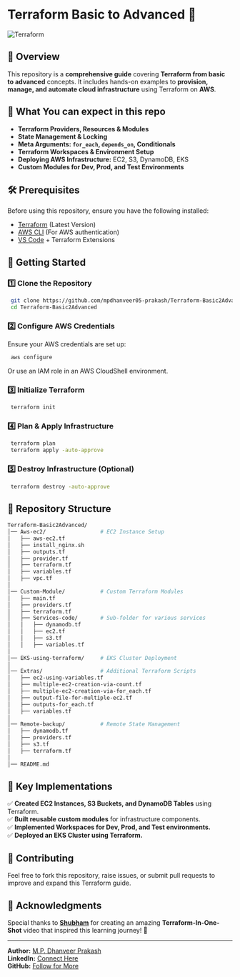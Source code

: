 # Terraform Basic to Advanced 🚀

![Terraform](https://img.shields.io/badge/Terraform-IaC-blueviolet?style=for-the-badge&logo=terraform)  

## 📌 Overview
This repository is a **comprehensive guide** covering **Terraform from basic to advanced** concepts. It includes hands-on examples to **provision, manage, and automate cloud infrastructure** using Terraform on **AWS**.

## 📖 What You can expect in this repo
- **Terraform Providers, Resources & Modules**
- **State Management & Locking**
- **Meta Arguments: `for_each`, `depends_on`, Conditionals**
- **Terraform Workspaces & Environment Setup**
- **Deploying AWS Infrastructure:** EC2, S3, DynamoDB, EKS
- **Custom Modules for Dev, Prod, and Test Environments**

## 🛠️ Prerequisites
Before using this repository, ensure you have the following installed:
- [Terraform](https://developer.hashicorp.com/terraform/downloads) (Latest Version)
- [AWS CLI](https://aws.amazon.com/cli/) (For AWS authentication)
- [VS Code](https://code.visualstudio.com/) + Terraform Extensions

## 🚀 Getting Started
### 1️⃣ Clone the Repository
```bash
 git clone https://github.com/mpdhanveer05-prakash/Terraform-Basic2Advanced.git
 cd Terraform-Basic2Advanced
```

### 2️⃣ Configure AWS Credentials
Ensure your AWS credentials are set up:
```bash
 aws configure
```
Or use an IAM role in an AWS CloudShell environment.

### 3️⃣ Initialize Terraform
```bash
 terraform init
```

### 4️⃣ Plan & Apply Infrastructure
```bash
 terraform plan
 terraform apply -auto-approve
```

### 5️⃣ Destroy Infrastructure (Optional)
```bash
 terraform destroy -auto-approve
```

## 📂 Repository Structure
```bash
Terraform-Basic2Advanced/
│── Aws-ec2/                 # EC2 Instance Setup
│   ├── aws-ec2.tf
│   ├── install_nginx.sh
│   ├── outputs.tf
│   ├── provider.tf
│   ├── terraform.tf
│   ├── variables.tf
│   ├── vpc.tf
│
│── Custom-Module/           # Custom Terraform Modules
│   ├── main.tf
│   ├── providers.tf
│   ├── terraform.tf
│   ├── Services-code/       # Sub-folder for various services
│   │   ├── dynamodb.tf
│   │   ├── ec2.tf
│   │   ├── s3.tf
│   │   ├── variables.tf
│
│── EKS-using-terraform/     # EKS Cluster Deployment
│
│── Extras/                  # Additional Terraform Scripts
│   ├── ec2-using-variables.tf
│   ├── multiple-ec2-creation-via-count.tf
│   ├── multiple-ec2-creation-via-for_each.tf
│   ├── output-file-for-multiple-ec2.tf
│   ├── outputs-for_each.tf
│   ├── variables.tf
│
│── Remote-backup/           # Remote State Management
│   ├── dynamodb.tf
│   ├── providers.tf
│   ├── s3.tf
│   ├── terraform.tf
│
│── README.md       
```

## 🎯 Key Implementations
✅ **Created EC2 Instances, S3 Buckets, and DynamoDB Tables** using Terraform.  
✅ **Built reusable custom modules** for infrastructure components.  
✅ **Implemented Workspaces for Dev, Prod, and Test environments.**  
✅ **Deployed an EKS Cluster using Terraform.**  

## 🤝 Contributing
Feel free to fork this repository, raise issues, or submit pull requests to improve and expand this Terraform guide. 


## 🎉 Acknowledgments
Special thanks to **[Shubham](https://www.linkedin.com/in/shubhamlondhe1996/)** for creating an amazing **Terraform-In-One-Shot** video that inspired this learning journey! 🚀

---
**Author:** [M.P. Dhanveer Prakash](https://github.com/mpdhanveer05-prakash)  
**LinkedIn:** [Connect Here](https://www.linkedin.com/in/mpdhanveer05-prakash/)  
**GitHub:** [Follow for More](https://github.com/mpdhanveer05-prakash)  
